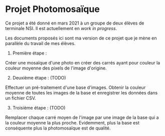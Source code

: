 # Projet Photomosaïque

Ce projet a été donné en mars 2021 à un groupe de deux élèves de terminale NSI.
Il est actuellement en *work in progress*.

Les documents proposés ici sont ma version de ce projet que je mène en parallèle du travail de mes élèves.

1. Première étape :

Créer une mosaïque d'une photo en créer des carrés ayant pour couleur la couleur moyenne des pixels de l'image d'origine.

2. Deuxième étape : (TODO)

Effectuer un pré-traitement d'une base d'images.
Obtenir la couleur moyenne de toutes les images de la base et enregistrer les données dans un fichier CSV.

3. Troisième étape : (TODO)

Remplacer chaque carré moyen de l'image par une image de la base qui a la couleur moyenne la plus proche.
Evidemment, plus la base est conséquente plus la photomosaïque est de qualité.
